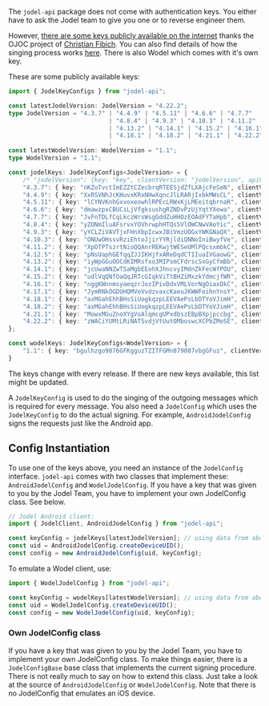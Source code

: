 The `jodel-api` package does not come with authentication keys. You either have to ask the Jodel team to give you one or to reverse engineer them.

However, [there are some keys publicly available on the internet](https://bitbucket.org/cfib90/ojoc/src/HEAD/OJOC/Config.py?at=public&fileviewer=file-view-default) thanks the OJOC project of [Christian Fibich](https://bitbucket.org/cfib90). You can also find details of how the singing process works [here](https://bitbucket.org/cfib90/ojoc/issues/14/keep-up-with-hmac-key-changes). There is also Wodel which comes with it's own key.

These are some publicly available keys:
```TypeScript
import { JodelKeyConfigs } from "jodel-api";

const latestJodelVersion: JodelVersion = "4.22.2";
type JodelVersion = "4.3.7" | "4.4.9" | "4.5.11" | "4.6.6" | "4.7.7"
							| "4.8.4" | "4.9.3" | "4.10.3" | "4.11.2" | "4.12.5"
							| "4.13.2" | "4.14.1" | "4.15.2" | "4.16.1" | "4.17.1"
							| "4.18.1" | "4.18.2" | "4.21.1" | "4.22.2"
							;
const latestWodelVersion: WodelVersion = "1.1";
type WodelVersion = "1.1";

const jodelKeys: JodelKeyConfigs<JodelVersion> = {
	/* "jodelVersion": {key: "key", clientVersion: "jodelVersion", apiVersion: "0.2"} */
	"4.3.7": { key: "nKZoTvctImEZZtCZecbrqRTEESjdZfLXAjcFeSeN", clientVersion: "4.3.7", apiVersion: "0.1" },
	"4.4.9": { key: "XxRSVNhJcKHuvxKRxNHwXqncJlLRARjIxbkMWsCL", clientVersion: "4.4.9", apiVersion: "0.1" },
	"4.5.11": { key: "lCYNVKnhGxvoxeowhlRPEcLRWxKjLMEeitqbrnaR", clientVersion: "4.5.11", apiVersion: "0.1" },
	"4.6.6": { key: "dmawzpxCBUCiLjVfgksushgRZNDvPzUjYqtYXewa", clientVersion: "4.6.6", apiVersion: "0.1" },
	"4.7.7": { key: "JvFnTDLfCqLkczWrsWsgGddZuHHOzEOAdFYTaHpb", clientVersion: "4.7.7", apiVersion: "0.1" },
	"4.8.4": { key: "yZONmIluAFsrvxYOVhrwphHTQsSVlOWCNwVAoYic", clientVersion: "4.8.4", apiVersion: "0.2" },
	"4.9.3": { key: "yYCLZiVAVTjxFHnXbpIcwxJBiVmzUOGxYWKGNaQX", clientVersion: "4.9.3", apiVersion: "0.2" },
	"4.10.3": { key: "ONUwOHssvRziEhtoJjirYYRjldiQNNoIniBwyfVe", clientVersion: "4.10.3", apiVersion: "0.2" },
	"4.11.2": { key: "XpOTPTszrtNioQQAnrREKwjtWESeUMlPQcsxmbkC", clientVersion: "4.11.2", apiVersion: "0.2" },
	"4.12.5": { key: "pNsUaphGEfqqZJJIKHjfxAReDqdCTIIuaIVGaowG", clientVersion: "4.12.5", apiVersion: "0.2" },
	"4.13.2": { key: "iyWpGGuOOCdKIMRsfxoJMIPsmCFdrscSxGyCfmBb", clientVersion: "4.13.2", apiVersion: "0.2" },
	"4.14.1": { key: "jcUwaNNZwTSaMgbEEohXJhncvyIMdnZkFecWfPOU", clientVersion: "4.14.1", apiVersion: "0.2" },
	"4.15.2": { key: "udlVqQNfOaQqJRTcGIqkViTtBHZiMxzkYdmcjfWR", clientVersion: "4.15.2", apiVersion: "0.2" },
	"4.16.1": { key: "nggKWnnmsyaeqzrJozIPivDdxVMLVorNgOiaxDkC", clientVersion: "4.16.1", apiVersion: "0.2" },
	"4.17.1": { key: "JymRNkOGDUHQMVeVvdzvaxcKaeuJKWWFeihnYnsY", clientVersion: "4.17.1", apiVersion: "0.2" },
	"4.18.1": { key: "axMGahEhhBHsSiUogkqzpLEEVAePsLbDTYoVJimH", clientVersion: "4.18.1", apiVersion: "0.2" },
	"4.18.2": { key: "axMGahEhhBHsSiUogkqzpLEEVAePsLbDTYoVJimH", clientVersion: "4.18.2", apiVersion: "0.2" },
	"4.21.1": { key: "MowxMGuZnoXYgVoAlqmcgUPxdbszEBpBXpjpccbg", clientVersion: "4.21.1", apiVersion: "0.2" },
	"4.22.2": { key: "zWACiYUMtLRiNATSvdjVtUutOMboswcXCPbZMeSE", clientVersion: "4.22.2", apiVersion: "0.2" },
};

const wodelKeys: JodelKeyConfigs<WodelVersion> = {
	"1.1": { key: "bgulhzgo9876GFKgguzTZITFGMn879087vbgGFuz", clientVersion: "1.1", apiVersion: "0.2" }
}
```
The keys change with every release. If there are new keys available, this list might be updated.

A `JodelKeyConfig` is used to do the singing of the outgoing messages which is required for every message. You also need a `JodelConfig` which uses the `JodelKeyConfig` to do the actual signing. For example, `AndroidJodelConfig` signs the requests just like the Android app.

## Config Instantiation
To use one of the keys above, you need an instance of the `JodelConfig` interface. `jodel-api` comes with two classes that implement these: `AndroidJodelConfig` and `WodelJodelConfig`. If you have a key that was given to you by the Jodel Team, you have to implement your own JodelConfig class. See below.
```TypeScript
// Jodel Android client:
import { JodelClient, AndroidJodelConfig } from "jodel-api";

const keyConfig = jodelKeys[latestJodelVersion]; // using data from above
const uid = AndroidJodelConfig.createDeviceUID();
const config = new AndroidJodelConfig(uid, keyConfig);
```

To emulate a Wodel client, use:
```TypeScript
import { WodelJodelConfig } from "jodel-api";

const keyConfig = wodelKeys[latestWodelVersion]; // using data from above
const uid = WodelJodelConfig.createDeviceUID();
const config = new WodelJodelConfig(uid, keyConfig);
```

### Own JodelConfig class
If you have a key that was given to you by the Jodel Team, you have to implement your own JodelConfig class. To make things easier, there is a `JodelConfigBase` base class that implements the current signing procedure. There is not really much to say on how to extend this class. Just take a look at the source of `AndroidJodelConfig` or `WodelJodelConfig`. Note that there is no JodelConfig that emulates an iOS device.
